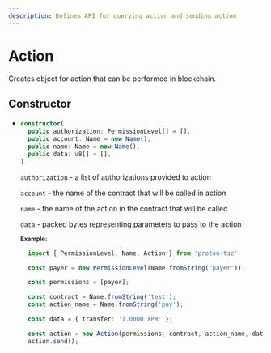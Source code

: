 ```yaml
---
description: Defines API for querying action and sending action
---
```


# Action

Creates object for action that can be performed in blockchain.

## Constructor

* ```ts
  constructor(
    public authorization: PermissionLevel[] = [],
    public account: Name = new Name(),
    public name: Name = new Name(),
    public data: u8[] = [],
  )
  ```
  `authorization` - a list of authorizations provided to action

  `account` - the name of the contract that will be called in action

  `name` - the name of the action in the contract that will be called
  
  `data` - packed bytes representing parameters to pass to the action

  <sub>**Example:**</sub>
  ```ts
    import { PermissionLevel, Name, Action } from 'proton-tsc'

    const payer = new PermissionLevel(Name.fromString("payer"));

    const permissions = [payer];

    const contract = Name.fromString('test');
    const action_name = Name.fromString('pay');

    const data = { transfer: '1.0000 XPR' };

    const action = new Action(permissions, contract, action_name, data.pack());
    action.send();
  ```